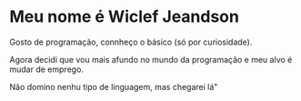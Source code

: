 # Meu nome é Wiclef Jeandson

Gosto de programação, connheço o básico (só por curiosidade).

Agora decidi que vou mais afundo no mundo da programação e meu alvo é mudar de emprego.

Não domino nenhu tipo de linguagem, mas chegarei lá"